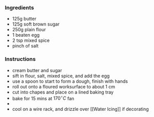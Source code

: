 ### Ingredients
- 125g butter
- 125g soft brown sugar
- 250g plain flour
- 1 beaten egg
- 2 tsp mixed spice
- pinch of salt

### Instructions
- cream butter and sugar
- sift in flour, salt, mixed spice, and add the egg
- use a spoon to start to form a dough, finish with hands
- roll out onto a floured worksurface to about 1 cm
- cut into chapes and place on a lined baking tray
- bake for 15 mins at $170^\circ C$ fan
- 
- cool on a wire rack, and drizzle over [[Water Icing]] if decorating 